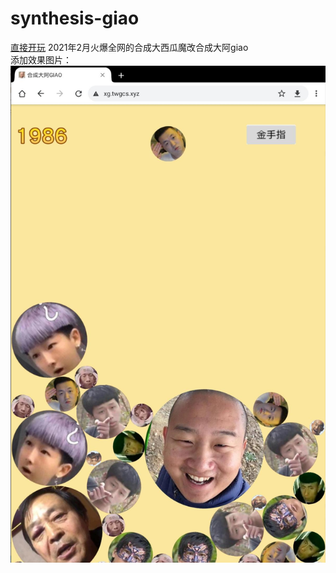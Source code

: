 # synthesis-giao  
[直接开玩](xg.tuwei.space)
2021年2月火爆全网的合成大西瓜魔改合成大阿giao  
添加效果图片： 
![效果图片](微信截图_20210717160115.png)
